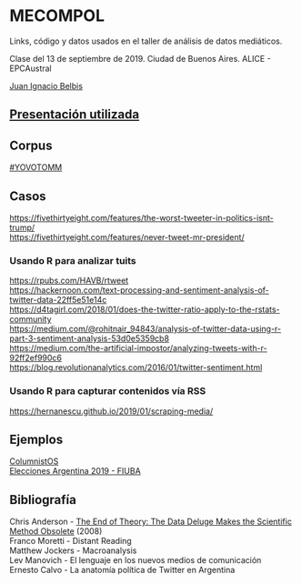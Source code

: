 # MECOMPOL
Links, código y datos usados en el taller de análisis de datos mediáticos.

Clase del 13 de septiembre de 2019. Ciudad de Buenos Aires. ALICE - EPCAustral  

[Juan Ignacio Belbis](http://twitter.com/juanibelbis)  

## [Presentación utilizada](https://drive.google.com/file/d/1GWXOPwI-h4dGcLodRQAmzcbpLCvDZP0w/view?usp=sharing)

## Corpus
[#YOVOTOMM](https://drive.google.com/file/d/1bVqQ7vGj9vsqp20Lgw0D-p6L0QAikFuK/view?usp=sharing)

## Casos

https://fivethirtyeight.com/features/the-worst-tweeter-in-politics-isnt-trump/  
https://fivethirtyeight.com/features/never-tweet-mr-president/  

### Usando R para analizar tuits  
https://rpubs.com/HAVB/rtweet  
https://hackernoon.com/text-processing-and-sentiment-analysis-of-twitter-data-22ff5e51e14c  
https://d4tagirl.com/2018/01/does-the-twitter-ratio-apply-to-the-rstats-community  
https://medium.com/@rohitnair_94843/analysis-of-twitter-data-using-r-part-3-sentiment-analysis-53d0e5359cb8  
https://medium.com/the-artificial-impostor/analyzing-tweets-with-r-92ff2ef990c6  
https://blog.revolutionanalytics.com/2016/01/twitter-sentiment.html  


### Usando R para capturar contenidos vía RSS  
https://hernanescu.github.io/2019/01/scraping-media/


## Ejemplos

[ColumnistOS](http://economiafeminita.com/las-mujeres-firman-solo-el-15-de-las-notas-de-opinion-en-los-medios-argentinos/)  
[Elecciones Argentina 2019 - FIUBA](http://elecciones2019.fi.uba.ar)

## Bibliografía

Chris Anderson - [The End of Theory: The Data Deluge Makes the Scientific Method Obsolete](https://www.wired.com/2008/06/pb-theory/) (2008)  
Franco Moretti - Distant Reading  
Matthew Jockers - Macroanalysis  
Lev Manovich - El lenguaje en los nuevos medios de comunicación  
Ernesto Calvo - La anatomía política de Twitter en Argentina  
